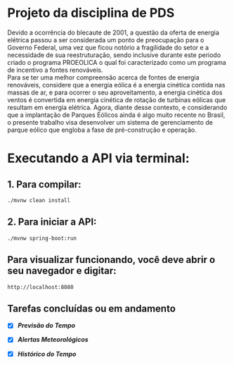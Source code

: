 # Projeto da disciplina de PDS

Devido a ocorrência do blecaute de 2001, a questão da oferta de energia elétrica passou a ser considerada um ponto de preocupação para o Governo Federal, uma vez que ficou notório a fragilidade do setor e a necessidade de sua reestruturação, sendo inclusive durante este periodo criado o programa PROEOLICA o qual foi caracterizado como um programa de incentivo a fontes renováveis.  
Para se ter uma melhor compreensão acerca de fontes de energia renováveis, considere que a energia eólica é a energia cinética contida nas massas de ar, e para ocorrer o seu aproveitamento, a energia cinética dos ventos é convertida em energia cinética de rotação de turbinas eólicas que resultam em energia elétrica. Agora, diante desse contexto, e considerando que a implantação de Parques Eólicos ainda é algo muito recente no Brasil, o presente trabalho visa desenvolver um sistema de gerenciamento de parque eólico que engloba a fase de pré-construção e operação.


# Executando a API via terminal:

## 1. Para compilar:
   
    ./mvnw clean install

## 2. Para iniciar a API:

    ./mvnw spring-boot:run


## Para visualizar funcionando, você deve abrir o seu navegador e digitar:

    http://localhost:8080

## Tarefas concluídas ou em andamento

- [X]    __*Previsão do Tempo*__

- [X]    __*Alertas Meteorológicos*__

- [X]    __*Histórico do Tempo*__


